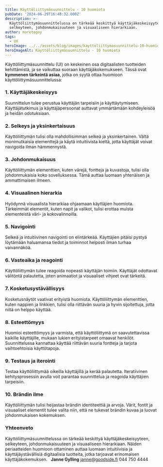 ```yaml
---
title: Käyttöliittymäsuunnittelu - 10 huomiota
pubDate: '2024-06-29T16:48:32.000Z'
description: >-
  Käyttöliittymäsuunnittelussa on tärkeää keskittyä käyttäjäkeskeisyyteen,
  selkeyteen, johdonmukaisuuteen ja visuaaliseen hierarkiaan.
author: moretagoy
tags:
  - UX
heroImage: ../../assets/blog/images/kayttoliittymasuunnittelu-10-huomiota/featured.webp
heroImageAlt: Käyttöliittymäsuunnittelu - 10 huomiota
---
```


Käyttöliittymäsuunnittelu (UI) on keskeinen osa digitaalisten tuotteiden kehittämistä, ja se vaikuttaa suoraan käyttäjäkokemukseen. Tässä ovat **kymmenen tärkeintä asiaa**, jotka on syytä ottaa huomioon käyttöliittymäsuunnittelussa:

### 1\. **Käyttäjäkeskeisyys**

Suunnittelun tulee perustua käyttäjän tarpeisiin ja käyttäytymiseen. Käyttäjätutkimus ja käyttäjäpersoonat auttavat ymmärtämään kohdeyleisöä ja heidän odotuksiaan.

### 2\. **Selkeys ja yksinkertaisuus**

Käyttöliittymän tulisi olla mahdollisimman selkeä ja yksinkertainen. Vältä monimutkaisia elementtejä ja käytä intuitiivista kieltä, jotta käyttäjät voivat navigoida ilman hämmennystä.

### 3\. **Johdonmukaisuus**

Käyttöliittymän elementtien, kuten värejä, fontteja ja kuvastoja, tulisi olla johdonmukaisia koko sovelluksessa. Tämä auttaa luomaan yhtenäisen ja ammattimaisen ilmeen.

### 4\. **Visuaalinen hierarkia**

Hyödynnä visuaalista hierarkiaa ohjaamaan käyttäjien huomiota. Tärkeimmät elementit, kuten napit ja valikot, tulisi erottaa muista elementeistä väri- ja kokovalinnoilla.

### 5\. **Navigointi**

Selkeä ja intuitiivinen navigointi on elintärkeää. Käyttäjien pitäisi pystyä löytämään haluamansa tiedot ja toiminnot helposti ilman turhaa vaivannäköä.

### 6\. **Vasteaika ja reagointi**

Käyttöliittymän tulee reagoida nopeasti käyttäjän toimiin. Käyttäjät odottavat välitöntä palautetta, joten animaatiot ja visuaaliset vihjeet ovat tärkeitä.

### 7\. **Kosketusystävällisyys**

Kosketusnäytöt vaativat erityistä huomiota. Käyttöliittymän elementtien, kuten nappien ja linkkien, tulisi olla riittävän suuria ja hyvin sijoitettuja, jotta niitä on helppo käyttää.

### 8\. **Esteettömyys**

Huomioi esteettömyys ja varmista, että käyttöliittymä on saavutettavissa kaikille käyttäjille, mukaan lukien erityistarpeet omaavat henkilöt. Suunnittelussa kannattaa käyttää riittävän suuria fontteja ja tarjota vaihtoehtoisia käyttötapoja.

### 9\. **Testaus ja iterointi**

Testaa käyttöliittymää oikeilla käyttäjillä ja kerää palautetta. Iteratiivinen kehitysprosessin avulla voit parantaa suunnittelua ja reagoida käyttäjien tarpeisiin.

### 10\. **Brändin ilme**

Käyttöliittymän tulisi heijastaa brändin identiteettiä ja arvoja. Värit, fontit ja visuaaliset elementit tulee valita niin, että ne tukevat brändin kuvaa ja luovat johdonmukaisen kokemuksen.

### Yhteenveto

Käyttöliittymäsuunnittelussa on tärkeää keskittyä käyttäjäkeskeisyyteen, selkeyteen, johdonmukaisuuteen ja visuaaliseen hierarkiaan. Näiden periaatteiden huomioon ottaminen auttaa luomaan intuitiivisia ja käyttäjäystävällisiä digitaalisia tuotteita, jotka tarjoavat erinomaisen käyttäjäkokemuksen.   **Janne Gylling** janne@goodside.fi 044 750 4444